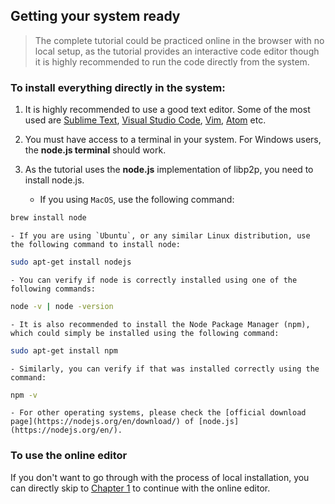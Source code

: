 ## Getting your system ready
> The complete tutorial could be practiced online in the browser with no local setup, as the tutorial provides an interactive code editor though it is highly recommended to run the code directly from the system. 


### To install everything directly in the system:

1. It is highly recommended to use a good text editor. Some of the most used are [Sublime Text](https://www.sublimetext.com/3), [Visual Studio Code](https://visualstudio.microsoft.com/), [Vim](https://www.vim.org/), [Atom](https://atom.io/)   etc.  

2. You must have access to a terminal in your system. For Windows users, the **node.js terminal** should work.

3. As the tutorial uses the **node.js** implementation of libp2p, you need to install node.js.

    - If you using `MacOS`, use the following command:  
```bash
brew install node
```
    - If you are using `Ubuntu`, or any similar Linux distribution, use the following command to install node:
```bash
sudo apt-get install nodejs
```
	- You can verify if node is correctly installed using one of the following commands: 
```bash
node -v | node -version
```

	- It is also recommended to install the Node Package Manager (npm), which could simply be installed using the following command:
```bash
sudo apt-get install npm
```
	- Similarly, you can verify if that was installed correctly using the command:
```bash
npm -v 
```
    - For other operating systems, please check the [official download page](https://nodejs.org/en/download/) of [node.js](https://nodejs.org/en/).

### To use the online editor
If you don't want to go through with the process of local installation, you can directly skip to [Chapter 1](1/introduction.md) to continue with the online editor.

